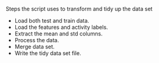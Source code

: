 Steps the script uses to transform and tidy up the data set

* Load both test and train data.
* Load the features and activity labels.
* Extract the mean and std columns.
* Process the data.
* Merge data set.
* Write the tidy data set file.